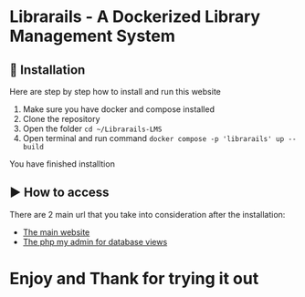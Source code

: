 # Librarails - A Dockerized Library Management System

## 🛂 Installation

Here are step by step how to install and run this website

1. Make sure you have docker and compose installed
2. Clone the repository
3. Open the folder `cd ~/Librarails-LMS`
4. Open terminal and run command `docker compose -p 'librarails' up --build`

You have finished installtion

## ▶️ How to access

There are 2 main url that you take into consideration after the installation:
- [The main website](http://localhost:3000)
- [The php my admin for database views](http://localhost:8080)

# Enjoy and Thank for trying it out


